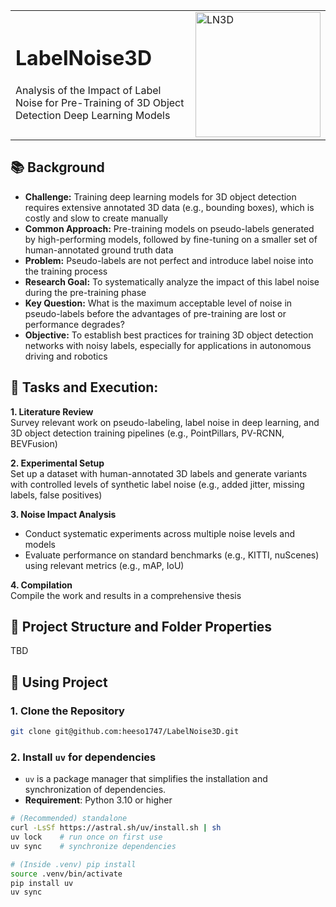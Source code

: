 <table>
<tr>
<td>
  
# LabelNoise3D

Analysis of the Impact of Label Noise for Pre-Training of 3D Object Detection Deep Learning Models

</td>
<td>
<img width="200" alt="LN3D" src="https://github.com/user-attachments/assets/dd905e9d-c1f3-4acb-ac1f-cc5585135729" />
</td>
</tr>
</table>


## 📚 Background
- **Challenge:** Training deep learning models for 3D object detection requires extensive annotated 3D data (e.g., bounding boxes), which is costly and slow to create manually
- **Common Approach:** Pre-training models on pseudo-labels generated by high-performing models, followed by fine-tuning on a smaller set of human-annotated ground truth data
- **Problem:** Pseudo-labels are not perfect and introduce label noise into the training process
- **Research Goal:** To systematically analyze the impact of this label noise during the pre-training phase
- **Key Question:** What is the maximum acceptable level of noise in pseudo-labels before the advantages of pre-training are lost or performance degrades?
- **Objective:** To establish best practices for training 3D object detection networks with noisy labels, especially for applications in autonomous driving and robotics


## 📌 Tasks and Execution:
 **1. Literature Review** \
Survey relevant work on pseudo-labeling, label noise in deep learning, and 3D object detection training pipelines (e.g., PointPillars, PV-RCNN, BEVFusion)

 **2. Experimental Setup** \
Set up a dataset with human-annotated 3D labels and generate variants with controlled levels of synthetic label noise (e.g., added jitter, missing labels, false positives)

 **3. Noise Impact Analysis** 
- Conduct systematic experiments across multiple noise levels and models
- Evaluate performance on standard benchmarks (e.g., KITTI, nuScenes) using relevant metrics (e.g., mAP, IoU)

 **4. Compilation** \
Compile the work and results in a comprehensive thesis


## 📂 Project Structure and Folder Properties
TBD

## 🚀 Using Project

### 1. Clone the Repository
```bash
git clone git@github.com:heeso1747/LabelNoise3D.git
``` 

### 2. Install `uv` for dependencies
- `uv` is a package manager that simplifies the installation and synchronization of dependencies.
- **Requirement**: Python 3.10 or higher

```bash
# (Recommended) standalone
curl -LsSf https://astral.sh/uv/install.sh | sh
uv lock    # run once on first use
uv sync    # synchronize dependencies

# (Inside .venv) pip install
source .venv/bin/activate
pip install uv
uv sync
```
